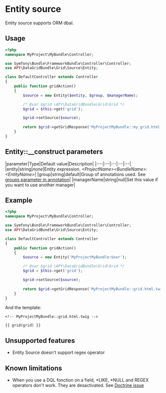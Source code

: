 Entity source
=============

Entity source supports ORM dbal.

## Usage

```php
<?php
namespace MyProject\MyBundle\Controller;

use Symfony\Bundle\FrameworkBundle\Controller\Controller;
use APY\DataGridBundle\Grid\Source\Entity;

class DefaultController extends Controller
{
    public function gridAction()
    {
        $source = new Entity($entity, $group, $managerName);

        /* @var $grid \APY\DataGridBundle\Grid\Grid */
        $grid = $this->get('grid');

        $grid->setSource($source);
        
        return $grid->getGridResponse('MyProjectMyBundle::my_grid.html.twig');
    }
}
```

## Entity::__construct parameters

|parameter|Type|Default value|Description|
|:--:|:--|:--|:--|:--|
|entity|string|_none_|Entity expression. _\<ProjectName\>\<BundleName\>:\<EntityName\>_|
|group|string|default|Group of annotations used. See [groups parameter in annotation](../columns_configuration/annotations/column_annotation_property.md#available-attributes)|
|managerName|string|null|Set this value if you want to use another manager|

## Example

```php
<?php
namespace MyProject\MyBundle\Controller;

use Symfony\Bundle\FrameworkBundle\Controller\Controller;
use APY\DataGridBundle\Grid\Source\Entity;

class DefaultController extends Controller
{
    public function gridAction()
    {
        $source = new Entity('MyProjectMyBundle:User');

        /* @var $grid \APY\DataGridBundle\Grid\Grid */
        $grid = $this->get('grid');

        $grid->setSource($source);
        
        return $grid->getGridResponse('MyProjectMyBundle::grid.html.twig');
    }
}
```

And the template:

```janjo
<!-- MyProjectMyBundle::grid.html.twig -->

{{ grid(grid) }}
```

## Unsupported features

* Entity Source doesn't support regex operator

## Known limitations

* When you use a DQL fonction on a field, \*LIKE, \*NULL and REGEX operators don't work. They are desactivated. See [Doctrine issue](http://www.doctrine-project.org/jira/browse/DDC-1858)